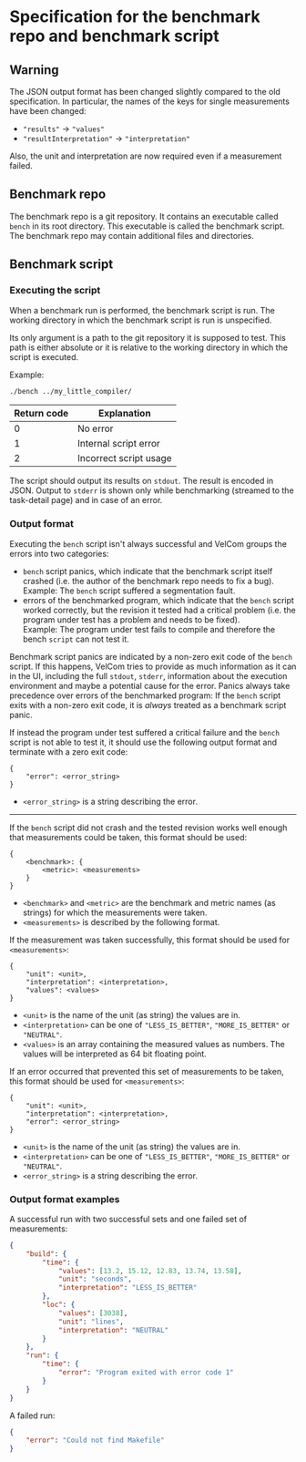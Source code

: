 # Specification for the benchmark repo and benchmark script

## Warning

The JSON output format has been changed slightly compared to the old specification.
In particular, the names of the keys for single measurements have been changed:
* `"results"` → `"values"`
* `"resultInterpretation"` → `"interpretation"`

Also, the unit and interpretation are now required even if a measurement failed.

## Benchmark repo

The benchmark repo is a git repository.
It contains an executable called `bench` in its root directory.
This executable is called the benchmark script.
The benchmark repo may contain additional files and directories.

## Benchmark script

### Executing the script
When a benchmark run is performed, the benchmark script is run.
The working directory in which the benchmark script is run is unspecified.

Its only argument is a path to the git repository it is supposed to test.
This path is either absolute or it is relative to the working directory in which the script is executed.

Example:
```bash
./bench ../my_little_compiler/
```

| Return code | Explanation            |
|-------------|------------------------|
| 0           | No error               |
| 1           | Internal script error  |
| 2           | Incorrect script usage |

The script should output its results on `stdout`.
The result is encoded in JSON.
Output to `stderr` is shown only while benchmarking (streamed to the task-detail page) and in case of an error.

### Output format

Executing the `bench` script isn't always successful and VelCom groups the
errors into two categories:
- `bench` script panics, which indicate that the benchmark script itself
  crashed (i.e. the author of the benchmark repo needs to fix a bug).  
  Example: The `bench` script suffered a segmentation fault.
- errors of the benchmarked program, which indicate that the `bench` script
  worked correctly, but the revision it tested had a critical problem (i.e. the
  program under test has a problem and needs to be fixed).  
  Example: The program under test fails to compile and therefore the bench
  `script` can not test it.

Benchmark script panics are indicated by a non-zero exit code of the `bench`
script. If this happens, VelCom tries to provide as much information as it can
in the UI, including the full `stdout`, `stderr`, information about the
execution environment and maybe a potential cause for the error. Panics always
take precedence over errors of the benchmarked program: If the `bench` script
exits with a non-zero exit code, it is *always* treated as a benchmark script
panic.


If instead the program under test suffered a critical failure and the `bench`
script is not able to test it, it should use the following output format and
terminate with a zero exit code:
```
{
    "error": <error_string>
}
```
* `<error_string>` is a string describing the error.


----

If the `bench` script did not crash and the tested revision works well enough
that measurements could be taken, this format should be used:
```
{
    <benchmark>: {
        <metric>: <measurements>
    }
}
```
* `<benchmark>` and `<metric>` are the benchmark and metric names (as strings) for which the measurements were taken.
* `<measurements>` is described by the following format.

If the measurement was taken successfully, this format should be used for `<measurements>`:
```
{
    "unit": <unit>,
    "interpretation": <interpretation>,
    "values": <values>
}
```
* `<unit>` is the name of the unit (as string) the values are in.
* `<interpretation>` can be one of `"LESS_IS_BETTER"`, `"MORE_IS_BETTER"` or `"NEUTRAL"`.
* `<values>` is an array containing the measured values as numbers. The values will be interpreted as 64 bit floating point.

If an error occurred that prevented this set of measurements to be taken, this format should be used for `<measurements>`:
```
{
    "unit": <unit>,
    "interpretation": <interpretation>,
    "error": <error_string>
}
```
* `<unit>` is the name of the unit (as string) the values are in.
* `<interpretation>` can be one of `"LESS_IS_BETTER"`, `"MORE_IS_BETTER"` or `"NEUTRAL"`.
* `<error_string>` is a string describing the error.

### Output format examples

A successful run with two successful sets and one failed set of measurements:
```json
{
    "build": {
        "time": {
            "values": [13.2, 15.12, 12.83, 13.74, 13.58],
            "unit": "seconds",
            "interpretation": "LESS_IS_BETTER"
        },
        "loc": {
            "values": [3038],
            "unit": "lines",
            "interpretation": "NEUTRAL"
        }
    },
    "run": {
        "time": {
            "error": "Program exited with error code 1"
        }
    }
}
```

A failed run:
```json
{
    "error": "Could not find Makefile"
}
```
